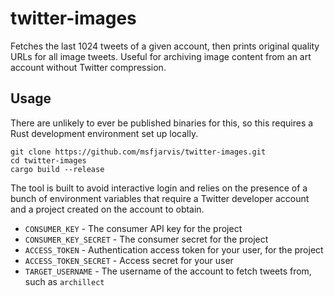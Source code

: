 # twitter-images

Fetches the last 1024 tweets of a given account, then prints original quality URLs for all image tweets. Useful for archiving image content from an art account without Twitter compression.

## Usage

There are unlikely to ever be published binaries for this, so this requires a Rust development environment set up locally.

```shell
git clone https://github.com/msfjarvis/twitter-images.git
cd twitter-images
cargo build --release
```

The tool is built to avoid interactive login and relies on the presence of a bunch of environment variables that require a Twitter developer account and a project created on the account to obtain.

- `CONSUMER_KEY` - The consumer API key for the project
- `CONSUMER_KEY_SECRET` - The consumer secret for the project
- `ACCESS_TOKEN` - Authentication access token for your user, for the project
- `ACCESS_TOKEN_SECRET` - Access secret for your user
- `TARGET_USERNAME` - The username of the account to fetch tweets from, such as `archillect`
